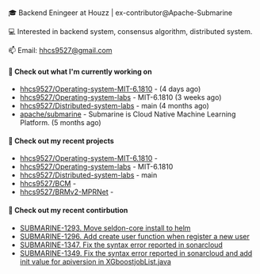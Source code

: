 🎓 Backend Eningeer at Houzz | ex-contributor@Apache-Submarine

💻 Interested in backend system, consensus algorithm, distributed system.

📫 Email: [hhcs9527@gmail.com](mailto:hhcs9527@gmail.com)

#### 👷 Check out what I'm currently working on

- [hhcs9527/Operating-system-MIT-6.1810](https://github.com/hhcs9527/Operating-system-MIT-6.1810) -  (4 days ago)
- [hhcs9527/Operating-system-labs](https://github.com/hhcs9527/Operating-system-labs) - MIT-6.1810 (3 weeks ago)
- [hhcs9527/Distributed-system-labs](https://github.com/hhcs9527/Distributed-system-labs) - main (4 months ago)
- [apache/submarine](https://github.com/apache/submarine) - Submarine is Cloud Native Machine Learning Platform. (5 months ago)

#### 🌱 Check out my recent projects

- [hhcs9527/Operating-system-MIT-6.1810](https://github.com/hhcs9527/Operating-system-MIT-6.1810) - 
- [hhcs9527/Operating-system-labs](https://github.com/hhcs9527/Operating-system-labs) - MIT-6.1810
- [hhcs9527/Distributed-system-labs](https://github.com/hhcs9527/Distributed-system-labs) - main
- [hhcs9527/BCM](https://github.com/hhcs9527/BCM) - 
- [hhcs9527/BRMv2-MPRNet](https://github.com/hhcs9527/BRMv2-MPRNet) - 

#### 🔨 Check out my recent contirbution

- [SUBMARINE-1293. Move seldon-core install to helm](https://github.com/apache/submarine/pull/999)
- [SUBMARINE-1296. Add create user function when register a new user](https://github.com/apache/submarine/pull/1012)
- [SUBMARINE-1347. Fix the syntax error reported in sonarcloud](https://github.com/apache/submarine/pull/1018)
- [SUBMARINE-1349. Fix the syntax error reported in sonarcloud and add init value for apiversion in XGboostjobList.java](https://github.com/apache/submarine/pull/1020)
